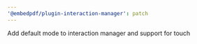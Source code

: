 ```yaml
---
'@embedpdf/plugin-interaction-manager': patch
---
```


Add default mode to interaction manager and support for touch
